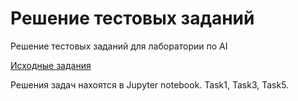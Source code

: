 # Решение тестовых заданий

Решение тестовых заданий для лаборатории по AI

[Исходные задания](https://github.com/KernelA/cps-researcher-test)

Решения задач нахоятся в Jupyter notebook. Task1, Task3, Task5.
